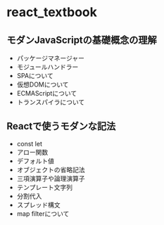 # react_textbook
## モダンJavaScriptの基礎概念の理解
<ul>
    <li>パッケージマネージャー</li>
    <li>モジュールハンドラー</li>
    <li>SPAについて</li>
    <li>仮想DOMについて</li>
    <li>ECMAScriptについて</li>
    <li>トランスパイラについて</li>
</ul>

## Reactで使うモダンな記法
<ul>
    <li>const let</li>
    <li>アロー関数</li>
    <li>デフォルト値</li>
    <li>オブジェクトの省略記法</li>
    <li>三項演算子や論理演算子</li>
    <li>テンプレート文字列</li>
    <li>分割代入</li>
    <li>スプレッド構文</li>
    <li>map filterについて</li>
</ul>